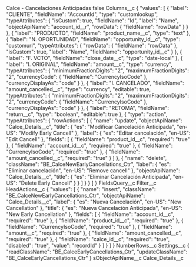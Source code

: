 <?xml version="1.0" encoding="UTF-8"?>
<CustomMetadata xmlns="http://soap.sforce.com/2006/04/metadata" xmlns:xsi="http://www.w3.org/2001/XMLSchema-instance" xmlns:xsd="http://www.w3.org/2001/XMLSchema">
    <label>Calce - Cancelaciones Anticipadas</label>
    <protected>false</protected>
    <values>
        <field>Columns__c</field>
        <value xsi:type="xsd:string">{
    &quot;values&quot;: [
        {
            &quot;label&quot;: &quot;CLIENTE&quot;,
            &quot;fieldName&quot;: &quot;AccountId&quot;,
            &quot;type&quot;: &quot;customlookup&quot;,
            &quot;typeAttributes&quot;: {
                &quot;isCustom&quot;: true,
                &quot;fieldName&quot;: &quot;Id&quot;,
                &quot;label&quot;: &quot;Name&quot;,
                &quot;objectApiName&quot;: &quot;account_id__r&quot;,
                &quot;rowData&quot;: {
                    &quot;fieldName&quot;: &quot;rowData&quot;
                }
            }
        },
        {
            &quot;label&quot;: &quot;PRODUCTO&quot;,
            &quot;fieldName&quot;: &quot;product_name__c&quot;,
            &quot;type&quot;: &quot;text&quot;
        },
        {
            &quot;label&quot;: &quot;N. OPORTUNIDAD&quot;,
            &quot;fieldName&quot;: &quot;opportunity_id__c&quot;,
            &quot;type&quot;: &quot;customurl&quot;,
            &quot;typeAttributes&quot;: {
                &quot;rowData&quot;: {
                    &quot;fieldName&quot;: &quot;rowData&quot;
                },
                &quot;isCustom&quot;: true,
                &quot;label&quot;: &quot;Name&quot;,
                &quot;fieldName&quot;: &quot;opportunity_id__c&quot;
            }
        },
        {
            &quot;label&quot;: &quot;F. VCTO&quot;,
            &quot;fieldName&quot;: &quot;close_date__c&quot;,
            &quot;type&quot;: &quot;date-local&quot;
        },
        {
            &quot;label&quot;: &quot;I. ORIGINAL&quot;,
            &quot;fieldName&quot;: &quot;amount__c&quot;,
            &quot;type&quot;: &quot;currency&quot;,
            &quot;typeAttributes&quot;: {
                &quot;minimumFractionDigits&quot;: &quot;2&quot;,
                &quot;maximumFractionDigits&quot;: &quot;2&quot;,
                &quot;currencyCode&quot;: {
                    &quot;fieldName&quot;: &quot;CurrencyIsoCode&quot;
                },
                &quot;currencyDisplayAs&quot;: &quot;code&quot;
            }
        },
        {
            &quot;label&quot;: &quot;I. CANCELADO&quot;,
            &quot;fieldName&quot;: &quot;amount_cancelled__c&quot;,
            &quot;type&quot;: &quot;currency&quot;,
            &quot;editable&quot;: true,
            &quot;typeAttributes&quot;: {
                &quot;minimumFractionDigits&quot;: &quot;2&quot;,
                &quot;maximumFractionDigits&quot;: &quot;2&quot;,
                &quot;currencyCode&quot;: {
                    &quot;fieldName&quot;: &quot;CurrencyIsoCode&quot;
                },
                &quot;currencyDisplayAs&quot;: &quot;code&quot;
            }
        },
        {
            &quot;label&quot;: &quot;RETOMA&quot;,
            &quot;fieldName&quot;: &quot;return__c&quot;,
            &quot;type&quot;: &quot;boolean&quot;,
            &quot;editable&quot;: true
        },
        {
            &quot;type&quot;: &quot;action&quot;,
            &quot;typeAttributes&quot;: {
                &quot;rowActions&quot;: [
                    {
                        &quot;name&quot;: &quot;update&quot;,
                        &quot;objectApiName&quot;: &quot;Calce_Details__c&quot;,
                        &quot;title&quot;: {
                            &quot;es&quot;: &quot;Modificar Cancelación Anticipada&quot;,
                            &quot;en-US&quot;: &quot;Modify Early Cancell&quot;
                        },
                        &quot;label&quot;: {
                            &quot;es&quot;: &quot;Editar cancelación&quot;,
                            &quot;en-US&quot;: &quot;Edit Cancell&quot;
                        },
                        &quot;fields&quot;: [
                            {
                                &quot;fieldName&quot;: &quot;product_id__c&quot;,
                                &quot;required&quot;: &quot;true&quot;
                            },
                            {
                                &quot;fieldName&quot;: &quot;account_id__c&quot;,
                                &quot;required&quot;: &quot;true&quot;
                            },
                            {
                                &quot;fieldName&quot;: &quot;CurrencyIsoCode&quot;,
                                &quot;required&quot;: &quot;true&quot;
                            },
                            {
                                &quot;fieldName&quot;: &quot;amount_cancelled__c&quot;,
                                &quot;required&quot;: &quot;true&quot;
                            }
                        ]
                    },
                    {
                        &quot;name&quot;: &quot;delete&quot;,
                        &quot;className&quot;: &quot;BE_CalceNewEarlyCancellations_Ctr&quot;,
                        &quot;label&quot;: {
                            &quot;es&quot;: &quot;Eliminar cancelación&quot;,
                            &quot;en-US&quot;: &quot;Remove cancell&quot;
                        },
                        &quot;objectApiName&quot;: &quot;Calce_Details__c&quot;,
                        &quot;title&quot;: {
                            &quot;es&quot;: &quot;Eliminar Cancelación Anticipada&quot;,
                            &quot;en-US&quot;: &quot;Delete Early Cancell&quot;
                        }
                    }
                ]
            }
        }
    ]
}</value>
    </values>
    <values>
        <field>FieldsQuery__c</field>
        <value xsi:nil="true"/>
    </values>
    <values>
        <field>Filter__c</field>
        <value xsi:nil="true"/>
    </values>
    <values>
        <field>HeadActions__c</field>
        <value xsi:type="xsd:string">{
    &quot;values&quot;: [
        {
            &quot;name&quot;: &quot;insert&quot;,
            &quot;className&quot;: &quot;BE_CalceNewEarlyCancellations_Ctr&quot;,
            &quot;objectApiName&quot;: &quot;Calce_Details__c&quot;,
            &quot;label&quot;: {
                &quot;es&quot;: &quot;Nueva Cancelación&quot;,
                &quot;en-US&quot;: &quot;New Cancellation&quot;
            },
            &quot;title&quot;: {
                &quot;es&quot;: &quot;Nueva Cancelación Anticipada&quot;,
                &quot;en-US&quot;: &quot;New Early Cancellation&quot;
            },
            &quot;fields&quot;: [
                {
                    &quot;fieldName&quot;: &quot;account_id__c&quot;,
                    &quot;required&quot;: &quot;true&quot;
                },
                {
                    &quot;fieldName&quot;: &quot;product_id__c&quot;,
                    &quot;required&quot;: &quot;true&quot;
                },
                {
                    &quot;fieldName&quot;: &quot;CurrencyIsoCode&quot;,
                    &quot;required&quot;: &quot;true&quot;
                },
                {
                    &quot;fieldName&quot;: &quot;amount__c&quot;,
                    &quot;required&quot;: &quot;true&quot;
                },
                {
                    &quot;fieldName&quot;: &quot;amount_cancelled__c&quot;,
                    &quot;required&quot;: &quot;true&quot;
                },
                {
                    &quot;fieldName&quot;: &quot;calce_id__c&quot;,
                    &quot;required&quot;: &quot;true&quot;,
                    &quot;disabled&quot;: &quot;true&quot;,
                    &quot;value&quot;: &quot;recordId&quot;
                }
            ]
        }
    ]
}</value>
    </values>
    <values>
        <field>NumberRows__c</field>
        <value xsi:nil="true"/>
    </values>
    <values>
        <field>Settings__c</field>
        <value xsi:type="xsd:string">{
&quot;readClassName&quot;: &quot;BE_CalceEarlyCancellations_Ctr&quot;,
&quot;updateClassName&quot;: &quot;BE_CalceEarlyCancellations_Ctr&quot;
}</value>
    </values>
    <values>
        <field>sObjectApiName__c</field>
        <value xsi:type="xsd:string">Calce_Details__c</value>
    </values>
</CustomMetadata>
